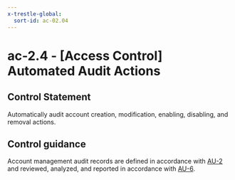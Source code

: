 ```yaml
---
x-trestle-global:
  sort-id: ac-02.04
---
```


# ac-2.4 - \[Access Control\] Automated Audit Actions

## Control Statement

Automatically audit account creation, modification, enabling, disabling, and removal actions.

## Control guidance

Account management audit records are defined in accordance with [AU-2](#au-2) and reviewed, analyzed, and reported in accordance with [AU-6](#au-6).
